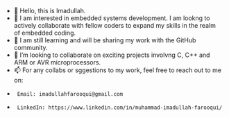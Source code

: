 - 👋 Hello, this is Imadullah. 
- 👀 I am interested in embedded systems development. I am lookng to actively collaborate with fellow coders to expand my skills in the realm of embedded coding.
- 🌱  I am still learning and will be sharing my work with the GitHub community.
- 💞️ I’m looking to collaborate on exciting projects involvng C, C++ and ARM or AVR microprocessors.
- 📫  For any collabs or sggestions to my work, feel free to reach out to me on:
-      Email: imadullahfarooqui@gmail.com
-      LinkedIn: https://www.linkedin.com/in/muhammad-imadullah-farooqui/

